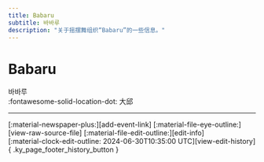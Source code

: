 ```yaml
---
title: Babaru
subtitle: 바바루
description: "关于摇摆舞组织“Babaru”的一些信息。"
---
```


# Babaru

바바루  
:fontawesome-solid-location-dot: 大邱  


---

<div class="ky_page_footer" markdown>
<div class="ky_page_footer_trailing" markdown="span">
[:material-newspaper-plus:][add-event-link]
[:material-file-eye-outline:][view-raw-source-file]
[:material-file-edit-outline:][edit-info]
</div>
<div class="ky_page_footer_leading" markdown="span">
[:material-clock-edit-outline: 2024-06-30T10:35:00 UTC][view-edit-history]{ .ky_page_footer_history_button }
</div>
</div>

[add-event-link]: https://github.com/swingdance/events/issues/new?assignees=&labels=add+event&projects=&template=02-add_entity.yml&title=Add%20Event%3A%20ko_KR%20%E2%80%A2%20%3CName%3E&region=ko_KR&province=Deagu&city=Deagu&org_id=babaru "添加活动"
[view-raw-source-file]: https://github.com/swingdance/orgs/blob/main/ko_KR/babaru.json "查看原始源文件"
[edit-info]: https://github.com/swingdance/orgs/issues/new?assignees=&labels=update+org&projects=&template=03-update_entity.yml&title=Update%20Org%3A%20ko_KR%20%E2%80%A2%20Babaru&region=ko_KR&id=babaru&name=Babaru "编辑信息"

[view-edit-history]: https://github.com/swingdance/orgs/commits/main/ko_KR/babaru.json "查看编辑历史"
